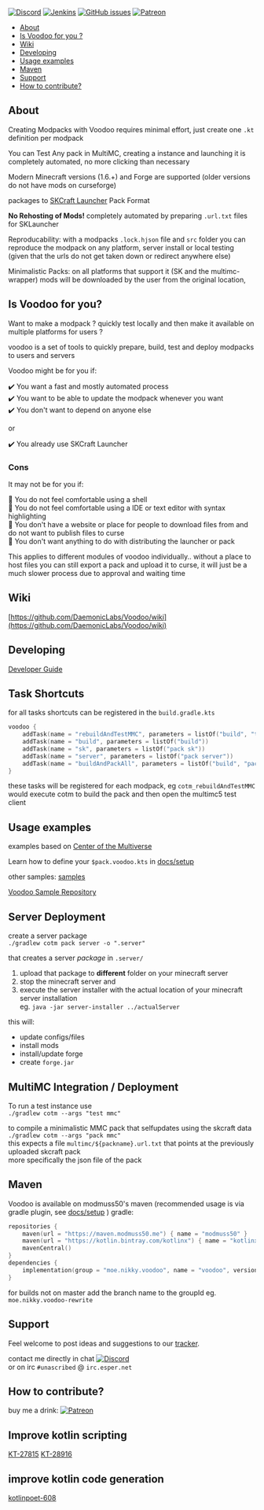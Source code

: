 [![Discord](https://img.shields.io/discord/342696338556977153.svg?style=for-the-badge&logo=discord)](https://discord.gg/SRFkHfp)
[![Jenkins](https://img.shields.io/jenkins/s/https/jenkins.modmuss50.me/job/NikkyAI/job/DaemonicLabs/job/Voodoo/job/master.svg?style=for-the-badge&label=Jenkins%20Build&logo=Jenkins)](https://jenkins.modmuss50.me/job/NikkyAI/job/DaemonicLabs/job/Voodoo/job/master)
[![GitHub issues](https://img.shields.io/github/issues/DaemonicLabs/Voodoo.svg?style=for-the-badge&logo=github)](https://github.com/DaemonicLabs/Voodoo/issues)
[![Patreon](https://img.shields.io/badge/Patreon-Nikkyai-red.svg?style=for-the-badge&logo=Patreon)](https://www.patreon.com/NikkyAi)

[TOC levels=2,2]: # " "

- [About](#about)
- [Is Voodoo for you ?](#is-voodoo-for-you)
- [Wiki](#wiki)
- [Developing](#developing)
- [Usage examples](#usage-examples)
- [Maven](#maven)
- [Support](#support)
- [How to contribute?](#how-to-contribute)

About
-----

Creating Modpacks with Voodoo requires minimal effort, just create one `.kt` definition per modpack

You can Test Any pack in MultiMC, creating a instance and launching it is completely automated, no more clicking than necessary

Modern Minecraft versions (1.6.+) and Forge are supported (older versions do not have mods on curseforge)

packages to [SKCraft Launcher](https://github.com/SKCraft/Launcher#skcraft-launcher) Pack Format

**No Rehosting of Mods!** completely automated by preparing `.url.txt` files for SKLauncher

Reproducability: with a modpacks `.lock.hjson` file and `src` folder you can reproduce the modpack on any platform, server install or local testing
(given that the urls do not get taken down or redirect anywhere else)

Minimalistic Packs: on all platforms that support it (SK and the multimc-wrapper) mods will be downloaded by the user from the original location,  


Is Voodoo for you?
-------------------

Want to make a modpack ? quickly test locally and then make it available on multiple platforms for users ?

voodoo is a set of tools to quickly prepare, build, test and deploy modpacks to users and servers

Voodoo might be for you if: 

:heavy_check_mark: You want a fast and mostly automated process  
:heavy_check_mark: You want to be able to update the modpack whenever you want  
:heavy_check_mark: You don't want to depend on anyone else  

or

:heavy_check_mark: You already use SKCraft Launcher  

### Cons
It may not be for you if:

:small_orange_diamond: You do not feel comfortable using a shell  
:small_orange_diamond: You do not feel comfortable using a IDE or text editor with syntax highlighting  
:small_orange_diamond: You don't have a website or place for people to download files from 
and do not want to publish files to curse  
:small_orange_diamond: You don't want anything to do with distributing the launcher or pack  

This applies to different modules of voodoo individually.. without a place to host files you can still export
a pack and upload it to curse, it will just be a much slower process due to approval and waiting time

Wiki
----

[https://github.com/DaemonicLabs/Voodoo/wiki](https://github.com/DaemonicLabs/Voodoo/wiki)

Developing
----------

[Developer Guide](https://github.com/DaemonicLabs/Voodoo/wiki/Developer-Guide)

Task Shortcuts
--------------

for all tasks shortcuts can be registered in the `build.gradle.kts`
```kotlin
voodoo {
    addTask(name = "rebuildAndTestMMC", parameters = listOf("build", "test mmc"))
    addTask(name = "build", parameters = listOf("build"))
    addTask(name = "sk", parameters = listOf("pack sk"))
    addTask(name = "server", parameters = listOf("pack server"))
    addTask(name = "buildAndPackAll", parameters = listOf("build", "pack sk", "pack server", "pack mmc"))
}
```
these tasks will be registered for each modpack, eg `cotm_rebuildAndTestMMC` would 
execute cotm to build the pack and then open the multimc5 test client

Usage examples
--------------

examples based on [Center of the Multiverse](https://github.com/elytra/Center-of-the-Multiverse)

Learn how to define your `$pack.voodoo.kts` in [docs/setup](docs/setup)

other samples: [samples](samples) 

[Voodoo Sample Repository](https://github.com/DaemonicLabs/VoodooSamples)

## Server Deployment

create a server package \
`./gradlew cotm pack server -o ".server"`

that creates a server *package* in `.server/`
 1. upload that package to **different** folder on your minecraft server
 2. stop the minecraft server and
 3. execute the server installer with the actual location of your minecraft server installation \
    eg. `java -jar server-installer ../actualServer`

this will:
 - update configs/files
 - install mods
 - install/update forge
 - create `forge.jar`

## MultiMC Integration / Deployment

To run a test instance use \
`./gradlew cotm --args "test mmc"`

to compile a minimalistic MMC pack that selfupdates using the skcraft data \
`./gradlew cotm --args "pack mmc"` \
this expects a file `multimc/${packname}.url.txt` that points at the previously uploaded skcraft pack \
more specifically the json file of the pack

Maven
-----

Voodoo is available on modmuss50's maven
(recommended usage is via gradle plugin, see [docs/setup](docs/setup) )
gradle:
```kotlin
repositories {
    maven(url = "https://maven.modmuss50.me") { name = "modmuss50" }   
    maven(url = "https://kotlin.bintray.com/kotlinx") { name = "kotlinx" }
    mavenCentral()
}
dependencies {
    implementation(group = "moe.nikky.voodoo", name = "voodoo", version = "0.4+")
}
```


for builds not on master add the branch name to the groupId
eg. `moe.nikky.voodoo-rewrite`

Support
-------

Feel welcome to post ideas and suggestions to our [tracker](https://github.com/DaemonicLabs/Voodoo/issues).

contact me directly in chat [![Discord](https://img.shields.io/discord/342696338556977153.svg?style=flat-square&label=%23ai-lab&logo=discord)](https://discord.gg/SRFkHfp)   
or on irc `#unascribed` @ `irc.esper.net`

How to contribute?
------------------

buy me a drink: [![Patreon](https://img.shields.io/badge/Patreon-Nikkyai-red.svg?style=flat-square)](https://www.patreon.com/NikkyAi)

## Improve kotlin scripting

[KT-27815](https://youtrack.jetbrains.com/issue/KT-27815)
[KT-28916](https://youtrack.jetbrains.com/issue/KT-28916)

## improve kotlin code generation

[kotlinpoet-608](https://github.com/square/kotlinpoet/issues/608)
